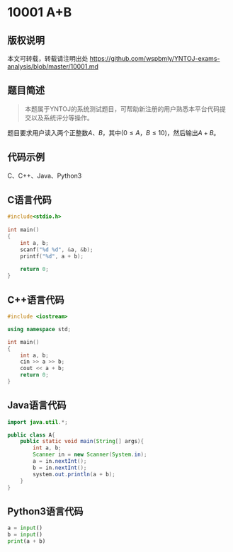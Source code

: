 # 10001 A+B

## 版权说明
本文可转载，转载请注明出处 https://github.com/wspbmly/YNTOJ-exams-analysis/blob/master/10001.md

## 题目简述
> 本题属于YNTOJ的系统测试题目，可帮助新注册的用户熟悉本平台代码提交以及系统评分等操作。

题目要求用户读入两个正整数$A、B$，其中$(0\leq A，B \leq 10)$，然后输出$A+B$。

## 代码示例
C、C++、Java、Python3

## C语言代码
```c
#include<stdio.h>
	
int main()
{
	int a, b;
	scanf("%d %d", &a, &b);
	printf("%d", a + b);
	
	return 0;
}
```

## C++语言代码
```C++
#include <iostream>

using namespace std;

int main()
{
	int a, b;
	cin >> a >> b;
	cout << a + b;
	return 0;
}
```

## Java语言代码
```Java
import java.util.*;

public class A{
	public static void main(String[] args){
		int a, b;
		Scanner in = new Scanner(System.in);
		a = in.nextInt();
		b = in.nextInt();
		system.out.println(a + b);
	}
}
```

## Python3语言代码
```python
a = input()
b = input()
print(a + b)
```
